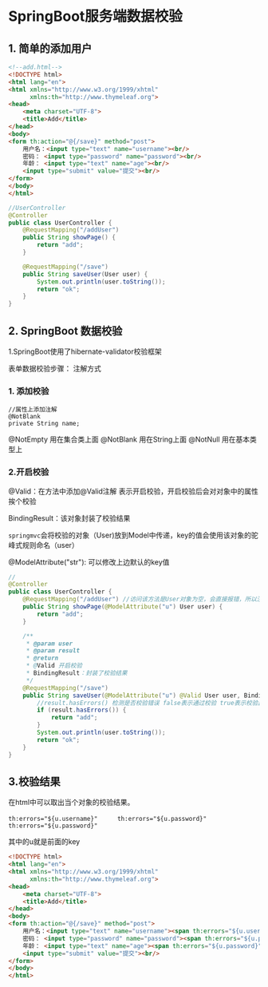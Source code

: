 # SpringBoot服务端数据校验

## 1. 简单的添加用户

```html
<!--add.html-->
<!DOCTYPE html>
<html lang="en">
<html xmlns="http://www.w3.org/1999/xhtml"
      xmlns:th="http://www.thymeleaf.org">
<head>
    <meta charset="UTF-8">
    <title>Add</title>
</head>
<body>
<form th:action="@{/save}" method="post">
    用户名：<input type="text" name="username"><br/>
    密码： <input type="password" name="password"><br/>
    年龄： <input type="text" name="age"><br/>
    <input type="submit" value="提交"><br/>
</form>
</body>
</html>
```

```java
//UserController
@Controller
public class UserController {
    @RequestMapping("/addUser")
    public String showPage() {
        return "add";
    }

    @RequestMapping("/save")
    public String saveUser(User user) {
        System.out.println(user.toString());
        return "ok";
    }
}
```

## 2. SpringBoot 数据校验

1.SpringBoot使用了hibernate-validator校验框架

表单数据校验步骤： 注解方式 

### 1. 添加校验 

```jav
//属性上添加注解
@NotBlank
private String name;
```

@NotEmpty 用在集合类上面
@NotBlank 用在String上面
@NotNull    用在基本类型上

### 2.开启校验

@Valid：在方法中添加@Valid注解 表示开启校验，开启校验后会对对象中的属性挨个校验 

BindingResult：该对象封装了校验结果

`springmvc`会将校验的对象（User)放到Model中传递，key的值会使用该对象的驼峰式规则命名（user）

@ModelAttribute("str"): 可以修改上边默认的key值

```java
//
@Controller
public class UserController {
    @RequestMapping("/addUser") //访问该方法是User对象为空，会直接报错，所以注入一个user对象
    public String showPage(@ModelAttribute("u") User user) {
        return "add";
    }

    /**
     * @param user
     * @param result
     * @return
     * @Valid 开启校验
     * BindingResult：封装了校验结果
     */
    @RequestMapping("/save")
    public String saveUser(@ModelAttribute("u") @Valid User user, BindingResult result) {
        //result.hasErrors() 检测是否校验错误 false表示通过校验 true表示校验出错
        if (result.hasErrors()) {
            return "add";
        }
        System.out.println(user.toString());
        return "ok";
    }
}
```

## 3.校验结果

在html中可以取出当个对象的校验结果。

  `th:errors="${u.username}" `
`    th:errors="${u.password}"`
 `   th:errors="${u.password}"`

其中的u就是前面的key

```html
<!DOCTYPE html>
<html lang="en">
<html xmlns="http://www.w3.org/1999/xhtml"
      xmlns:th="http://www.thymeleaf.org">
<head>
    <meta charset="UTF-8">
    <title>Add</title>
</head>
<body>
<form th:action="@{/save}" method="post">
    用户名：<input type="text" name="username"><span th:errors="${u.username}" style="color: red; "></span><br/>
    密码： <input type="password" name="password"><span th:errors="${u.password}" style="color: red; "></span><br/>
    年龄： <input type="text" name="age"><span th:errors="${u.password}" style="color: red; "></span><br/>
    <input type="submit" value="提交"><br/>
</form>
</body>
</html>

```